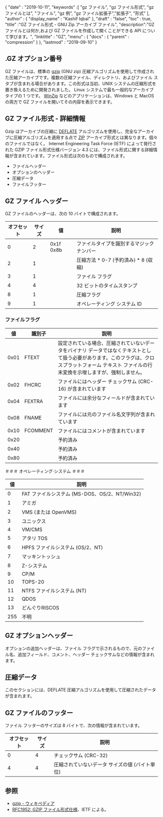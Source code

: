 {
  "date" : "2019-10-11",
  "keywords" :[ "gz ファイル", "gz ファイル形式", "gz ファイルとは", "ファイル", "gz 例", "gz ファイル拡張子","拡張子", "形式" ],
  "author" : {
    "display_name" : "Kashif Iqbal"
},
  "draft" : "false",
  "toc" : true,
  "title" :"GZ ファイル形式 - GNU Zip アーカイブ ファイル",
  "description":"GZ ファイルとは何か,および GZ ファイルを作成して開くことができる API について学びます。",
  "linktitle" : "GZ",
  "menu" : {
    "docs" : {
      "parent" : "compression"
}
},
  "lastmod" : "2019-09-10"
}

## .GZ オプション番号

GZ ファイルは、標準の [gzip](https://en.wikipedia.org/wiki/Gzip) (GNU zip) 圧縮アルゴリズムを使用して作成された圧縮アーカイブです。複数の圧縮ファイル、ディレクトリ、およびファイル スタブが含まれる場合があります。この形式は当初、UNIX システムの圧縮形式を置き換えるために開発されました。 Linux システムで最も一般的なアーカイブ タイプの 1 つです。 [WinZip](https://www.winzip.com/en/) などのアプリケーションは、Windows と MacOS の両方で GZ ファイルを開いてその内容を表示できます。

## GZ ファイル形式 - 詳細情報

Gzip はアーカイブの圧縮に [DEFLATE](https://en.wikipedia.org/wiki/DEFLATE) アルゴリズムを使用し、完全なアーカイブに圧縮アルゴリズムを適用する点で [ZIP](/compression/zip/) アーカイブ形式とは異なります。個々のファイルではなく。 Internet Engineering Task Force (IETF) によって発行された GZIP ファイル形式仕様バージョン 4.3 には、ファイル形式に関する詳細情報が含まれています。ファイル形式は次のもので構成されます。

* ファイルヘッダー
* オプションのヘッダー
* 圧縮データ
* ファイルフッター

## GZ ファイル ヘッダー ##

GZ ファイルのヘッダーは、次の 10 バイトで構成されます。

|オフセット|サイズ|値|説明
---|---|---|---|
|0|2|0x1f 0x8b|ファイルタイプを識別するマジックナンバー
|2|1| |圧縮方法 * 0-7 (予約済み) * 8 (収縮)
|3|1| |ファイル フラグ
|4|4| |32 ビットのタイムスタンプ
|8|1| |圧縮フラグ
|9|1| |オペレーティング システム ID

### ファイルフラグ ###

|値|識別子|説明
---|---|---|
|0x01|FTEXT|設定されている場合、圧縮されていないデータをバイナリ データではなくテキストとして扱う必要があります。このフラグは、クロスプラットフォーム テキスト ファイルの行末変換を示唆しますが、強制しません。
|0x02|FHCRC|ファイルにはヘッダー チェックサム (CRC-16) が含まれています
|0x04|FEXTRA|ファイルには余分なフィールドが含まれています
|0x08|FNAME|ファイルには元のファイル名文字列が含まれています
|0x10|FCOMMENT|ファイルにはコメントが含まれています
|0x20| |予約済み
|0x40| |予約済み
|0x80| |予約済み

＃＃＃ オペレーティング·システム ＃＃＃

|値|説明
---|---|
|0|FAT ファイルシステム (MS-DOS、OS/2、NT/Win32)
|1|アミガ
|2|VMS (または OpenVMS)
|3|ユニックス
|4|VM/CMS
|5|アタリ TOS
|6|HPFS ファイルシステム (OS/2、NT)
|7|マッキントッシュ
|8|Z-システム
|9|CP/M
|10|TOPS-20
|11|NTFS ファイルシステム (NT)
|12|QDOS
|13|どんぐりRISCOS
|255|不明

## GZ オプションヘッダー ##

オプションの追加ヘッダーは、ファイル フラグで示されるもので、元のファイル名、追加フィールド、コメント、ヘッダー チェックサムなどの情報が含まれます。

## 圧縮データ ##

このセクションには、DEFLATE 圧縮アルゴリズムを使用して圧縮されたデータが含まれます。

## GZ ファイルのフッター ##

ファイル フッターのサイズは 8 バイトで、次の情報が含まれています。

|オフセット|サイズ|説明
---|---|---|
|0|4|チェックサム (CRC-32)
|4|4|圧縮されていないデータ サイズの値 (バイト単位)

## 参照 ##

* [gzip - ウィキペディア](https://en.wikipedia.org/wiki/Gzip)
* [RFC1952: GZIP ファイル形式仕様](https://datatracker.ietf.org/doc/html/rfc1952)、IETF による。

